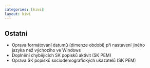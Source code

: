 ```yaml
---
categories: [kiwi]
layout: kiwi
---
```

## Ostatní
<ul>
<li>Oprava formátování datumů (dimenze období) při nastavení jiného jazyka než výchozího ve Windows</li>
<li>Doplnění chybějících SK popisků aktivit (SK PEM)</li>
<li>Oprava SK popisků sociodemografických ukazatelů (SK PEM)</li>
</ul>
